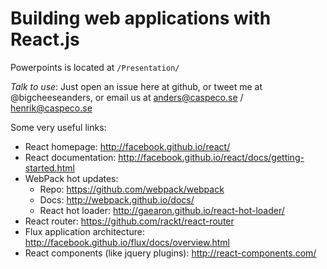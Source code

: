 # Building web applications with React.js

Powerpoints is located at `/Presentation/`

*Talk to use*:
Just open an issue here at github, or tweet me at @bigcheeseanders, or email us at anders@caspeco.se / henrik@caspeco.se


Some very useful links:

* React homepage: http://facebook.github.io/react/
* React documentation: http://facebook.github.io/react/docs/getting-started.html
* WebPack hot updates: 
    * Repo: https://github.com/webpack/webpack
    * Docs: http://webpack.github.io/docs/
    * React hot loader: http://gaearon.github.io/react-hot-loader/
* React router: https://github.com/rackt/react-router
* Flux application architecture: http://facebook.github.io/flux/docs/overview.html
* React components (like jquery plugins): http://react-components.com/
